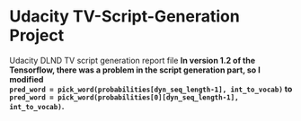 # Udacity TV-Script-Generation Project
Udacity DLND TV script generation report file
**In version 1.2 of the Tensorflow, there was a problem in the script generation part, so I modified<br>
`pred_word = pick_word(probabilities[dyn_seq_length-1], int_to_vocab)` to<br>
`pred_word = pick_word(probabilities[0][dyn_seq_length-1], int_to_vocab)`.<br>**
